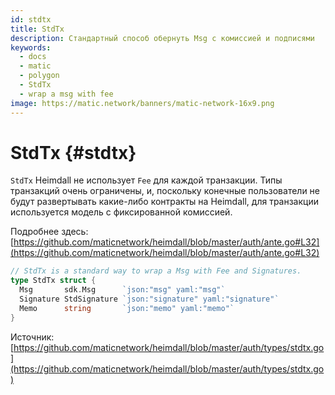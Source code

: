 ```yaml
---
id: stdtx
title: StdTx
description: Стандартный способ обернуть Msg с комиссией и подписями
keywords:
  - docs
  - matic
  - polygon
  - StdTx
  - wrap a msg with fee
image: https://matic.network/banners/matic-network-16x9.png
---
```


# StdTx {#stdtx}

`StdTx` Heimdall не использует `Fee` для каждой транзакции. Типы транзакций очень ограничены, и, поскольку конечные пользователи не будут развертывать какие-либо контракты на Heimdall, для транзакции используется модель с фиксированной комиссией.

Подробнее здесь: [https://github.com/maticnetwork/heimdall/blob/master/auth/ante.go#L32](https://github.com/maticnetwork/heimdall/blob/master/auth/ante.go#L32)

```go
// StdTx is a standard way to wrap a Msg with Fee and Signatures.
type StdTx struct {
  Msg       sdk.Msg      `json:"msg" yaml:"msg"`
  Signature StdSignature `json:"signature" yaml:"signature"`
  Memo      string       `json:"memo" yaml:"memo"`
}
```

Источник: [https://github.com/maticnetwork/heimdall/blob/master/auth/types/stdtx.go](https://github.com/maticnetwork/heimdall/blob/master/auth/types/stdtx.go)